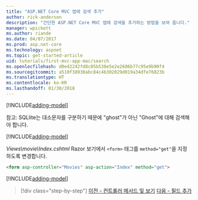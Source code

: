 ```yaml
---
title: "ASP.NET Core MVC 앱에 검색 추가"
author: rick-anderson
description: "간단한 ASP.NET Core MVC 앱에 검색을 추가하는 방법을 보여 줍니다."
manager: wpickett
ms.author: riande
ms.date: 04/07/2017
ms.prod: asp.net-core
ms.technology: aspnet
ms.topic: get-started-article
uid: tutorials/first-mvc-app-mac/search
ms.openlocfilehash: d0e42242fd8c05b538e5e2e2686b77c95e9b90f4
ms.sourcegitcommit: a510f38930abc84c4b302029d019a34dfe76823b
ms.translationtype: HT
ms.contentlocale: ko-KR
ms.lasthandoff: 01/30/2018
---
```

[!INCLUDE[adding-model](../../includes/mvc-intro/search1.md)]

참고: SQLlite는 대소문자를 구분하기 때문에 "ghost"가 아닌 "Ghost"에 대해 검색해야 합니다.

[!INCLUDE[adding-model](../../includes/mvc-intro/search2.md)]

*Views\movie\Index.cshtml* Razor 보기에서 `<form>` 태그를 `method="get"`을 지정하도록 변경합니다.

```html
<form asp-controller="Movies" asp-action="Index" method="get">
```

[!INCLUDE[adding-model](../../includes/mvc-intro/search3.md)]

>[!div class="step-by-step"]
[이전 - 컨트롤러 메서드 및 보기](controller-methods-views.md)
[다음 - 필드 추가](new-field.md)
